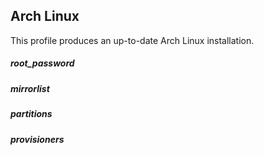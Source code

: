 ## Arch Linux

This profile produces an up-to-date Arch Linux installation.

##### root_password
##### mirrorlist
##### partitions
##### provisioners